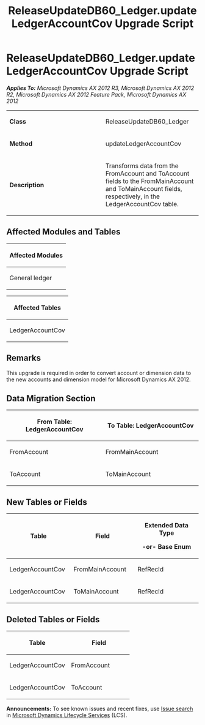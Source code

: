 ﻿---
title: ReleaseUpdateDB60_Ledger.updateLedgerAccountCov Upgrade Script
TOCTitle: ReleaseUpdateDB60_Ledger.updateLedgerAccountCov Upgrade Script
ms:assetid: f7db5443-75fe-65c7-a75e-d7f52e9fb568
ms:mtpsurl: https://msdn.microsoft.com/en-us/library/JJ737619(v=AX.60)
ms:contentKeyID: 49712312
ms.date: 05/18/2015
mtps_version: v=AX.60
---

# ReleaseUpdateDB60\_Ledger.updateLedgerAccountCov Upgrade Script 


_**Applies To:** Microsoft Dynamics AX 2012 R3, Microsoft Dynamics AX 2012 R2, Microsoft Dynamics AX 2012 Feature Pack, Microsoft Dynamics AX 2012_

<table>
<colgroup>
<col style="width: 50%" />
<col style="width: 50%" />
</colgroup>
<tbody>
<tr class="odd">
<td><p><strong>Class</strong></p></td>
<td><p>ReleaseUpdateDB60_Ledger</p></td>
</tr>
<tr class="even">
<td><p><strong>Method</strong></p></td>
<td><p>updateLedgerAccountCov</p></td>
</tr>
<tr class="odd">
<td><p><strong>Description</strong></p></td>
<td><p>Transforms data from the FromAccount and ToAccount fields to the FromMainAccount and ToMainAccount fields, respectively, in the LedgerAccountCov table.</p></td>
</tr>
</tbody>
</table>


## Affected Modules and Tables

<table>
<colgroup>
<col style="width: 100%" />
</colgroup>
<thead>
<tr class="header">
<th><p>Affected Modules</p></th>
</tr>
</thead>
<tbody>
<tr class="odd">
<td><p>General ledger</p></td>
</tr>
</tbody>
</table>


<table>
<colgroup>
<col style="width: 100%" />
</colgroup>
<thead>
<tr class="header">
<th><p>Affected Tables</p></th>
</tr>
</thead>
<tbody>
<tr class="odd">
<td><p>LedgerAccountCov</p></td>
</tr>
</tbody>
</table>


## Remarks

This upgrade is required in order to convert account or dimension data to the new accounts and dimension model for Microsoft Dynamics AX 2012.

## Data Migration Section

<table>
<colgroup>
<col style="width: 50%" />
<col style="width: 50%" />
</colgroup>
<thead>
<tr class="header">
<th><p>From Table: LedgerAccountCov</p></th>
<th><p>To Table: LedgerAccountCov</p></th>
</tr>
</thead>
<tbody>
<tr class="odd">
<td><p>FromAccount</p></td>
<td><p>FromMainAccount</p></td>
</tr>
<tr class="even">
<td><p>ToAccount</p></td>
<td><p>ToMainAccount</p></td>
</tr>
</tbody>
</table>


## New Tables or Fields

<table>
<colgroup>
<col style="width: 33%" />
<col style="width: 33%" />
<col style="width: 33%" />
</colgroup>
<thead>
<tr class="header">
<th><p>Table</p></th>
<th><p>Field</p></th>
<th><p>Extended Data Type</p>
<p>-or- Base Enum</p></th>
</tr>
</thead>
<tbody>
<tr class="odd">
<td><p>LedgerAccountCov</p></td>
<td><p>FromMainAccount</p></td>
<td><p>RefRecId</p></td>
</tr>
<tr class="even">
<td><p>LedgerAccountCov</p></td>
<td><p>ToMainAccount</p></td>
<td><p>RefRecId</p></td>
</tr>
</tbody>
</table>


## Deleted Tables or Fields

<table>
<colgroup>
<col style="width: 50%" />
<col style="width: 50%" />
</colgroup>
<thead>
<tr class="header">
<th><p>Table</p></th>
<th><p>Field</p></th>
</tr>
</thead>
<tbody>
<tr class="odd">
<td><p>LedgerAccountCov</p></td>
<td><p>FromAccount</p></td>
</tr>
<tr class="even">
<td><p>LedgerAccountCov</p></td>
<td><p>ToAccount</p></td>
</tr>
</tbody>
</table>

  
**Announcements:** To see known issues and recent fixes, use [Issue search](http://go.microsoft.com/fwlink/?linkid=389258) in [Microsoft Dynamics Lifecycle Services](http://go.microsoft.com/fwlink/?linkid=306505) (LCS).

